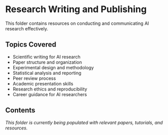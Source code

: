 # Research Writing and Publishing

This folder contains resources on conducting and communicating AI research effectively.

## Topics Covered
- Scientific writing for AI research
- Paper structure and organization
- Experimental design and methodology
- Statistical analysis and reporting
- Peer review process
- Academic presentation skills
- Research ethics and reproducibility
- Career guidance for AI researchers

## Contents
*This folder is currently being populated with relevant papers, tutorials, and resources.*